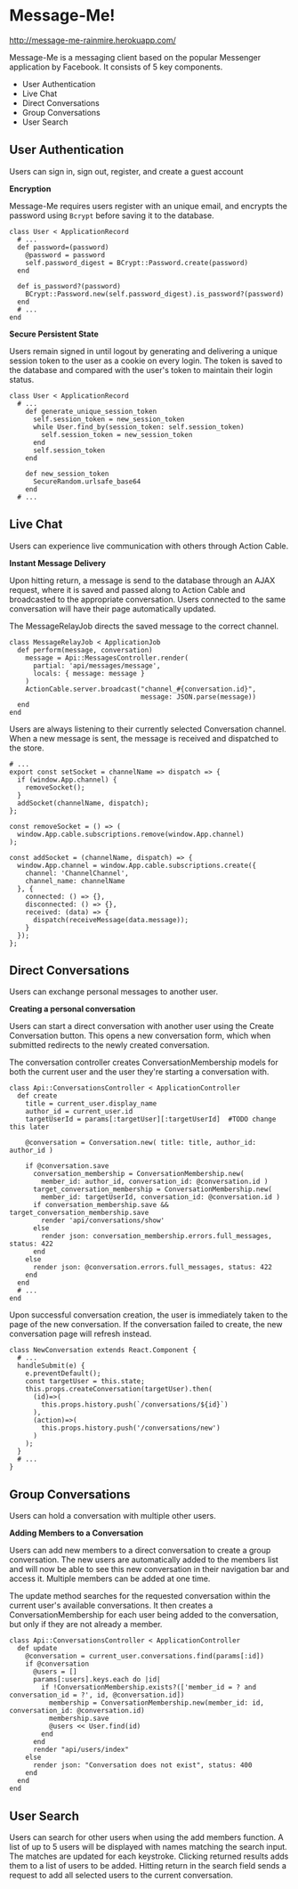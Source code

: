 # Message-Me!
http://message-me-rainmire.herokuapp.com/

Message-Me is a messaging client based on the popular Messenger application by Facebook. It consists of 5 key components.

* User Authentication
* Live Chat
* Direct Conversations
* Group Conversations
* User Search

## User Authentication

Users can sign in, sign out, register, and create a guest account

**Encryption**

Message-Me requires users register with an unique email, and encrypts the password using `Bcrypt` before saving it to the database.

```
class User < ApplicationRecord
  # ...
  def password=(password)
    @password = password
    self.password_digest = BCrypt::Password.create(password)
  end

  def is_password?(password)
    BCrypt::Password.new(self.password_digest).is_password?(password)
  end
  # ...
end
```

**Secure Persistent State**

Users remain signed in until logout by generating and delivering a unique session token to the user as a cookie on every login. The token is saved to the database and compared with the user's token to maintain their login status.

```
class User < ApplicationRecord
  # ...
    def generate_unique_session_token
      self.session_token = new_session_token
      while User.find_by(session_token: self.session_token)
        self.session_token = new_session_token
      end
      self.session_token
    end

    def new_session_token
      SecureRandom.urlsafe_base64
    end
  # ...
```

## Live Chat

Users can experience live communication with others through Action Cable.

**Instant Message Delivery**

Upon hitting return, a message is send to the database through an AJAX request, where it is saved and passed along to Action Cable and broadcasted to the appropriate conversation. Users connected to the same conversation will have their page automatically updated.

The MessageRelayJob directs the saved message to the correct channel.

```
class MessageRelayJob < ApplicationJob
  def perform(message, conversation)
    message = Api::MessagesController.render(
      partial: 'api/messages/message',
      locals: { message: message }
    )
    ActionCable.server.broadcast("channel_#{conversation.id}",
                                 message: JSON.parse(message))
  end
end
```

Users are always listening to their currently selected Conversation channel. When a new message is sent, the message is received and dispatched to the store.

```
# ...
export const setSocket = channelName => dispatch => {
  if (window.App.channel) {
    removeSocket();
  }
  addSocket(channelName, dispatch);
};

const removeSocket = () => (
  window.App.cable.subscriptions.remove(window.App.channel)
);

const addSocket = (channelName, dispatch) => {
  window.App.channel = window.App.cable.subscriptions.create({
    channel: 'ChannelChannel',
    channel_name: channelName
  }, {
    connected: () => {},
    disconnected: () => {},
    received: (data) => {
      dispatch(receiveMessage(data.message));
    }
  });
};
```

## Direct Conversations

Users can exchange personal messages to another user.

**Creating a personal conversation**

Users can start a direct conversation with another user using the Create Conversation button. This opens a new conversation form, which when submitted redirects to the newly created conversation.

The conversation controller creates ConversationMembership models for both the current user and the user they're starting a conversation with.

```
class Api::ConversationsController < ApplicationController
  def create
    title = current_user.display_name
    author_id = current_user.id
    targetUserId = params[:targetUser][:targetUserId]  #TODO change this later

    @conversation = Conversation.new( title: title, author_id: author_id )

    if @conversation.save
      conversation_membership = ConversationMembership.new(
        member_id: author_id, conversation_id: @conversation.id )
      target_conversation_membership = ConversationMembership.new(
        member_id: targetUserId, conversation_id: @conversation.id )
      if conversation_membership.save && target_conversation_membership.save
        render 'api/conversations/show'
      else
        render json: conversation_membership.errors.full_messages, status: 422
      end
    else
      render json: @conversation.errors.full_messages, status: 422
    end
  end
  # ...
end
```

Upon successful conversation creation, the user is immediately taken to the page of the new conversation. If the conversation failed to create, the new conversation page will refresh instead.

```
class NewConversation extends React.Component {
  # ...
  handleSubmit(e) {
    e.preventDefault();
    const targetUser = this.state;
    this.props.createConversation(targetUser).then(
      (id)=>(
        this.props.history.push(`/conversations/${id}`)
      ),
      (action)=>(
        this.props.history.push('/conversations/new')
      )
    );
  }
  # ...
}
```

## Group Conversations

Users can hold a conversation with multiple other users.

**Adding Members to a Conversation**

Users can add new members to a direct conversation to create a group conversation. The new users are automatically added to the members list and will now be able to see this new conversation in their navigation bar and access it. Multiple members can be added at one time.

The update method searches for the requested conversation within the current user's available conversations. It then creates a ConversationMembership for each user being added to the conversation, but only if they are not already a member.

```
class Api::ConversationsController < ApplicationController
  def update
    @conversation = current_user.conversations.find(params[:id])
    if @conversation
      @users = []
      params[:users].keys.each do |id|
        if !ConversationMembership.exists?(['member_id = ? and conversation_id = ?', id, @conversation.id])
          membership = ConversationMembership.new(member_id: id, conversation_id: @conversation.id)
          membership.save
          @users << User.find(id)
        end
      end
      render "api/users/index"
    else
      render json: "Conversation does not exist", status: 400
    end
  end
end
```

## User Search

Users can search for other users when using the add members function. A list of up to 5 users will be displayed with names matching the search input. The matches are updated for each keystroke. Clicking returned results adds them to a list of users to be added. Hitting return in the search field sends a request to add all selected users to the current conversation.
